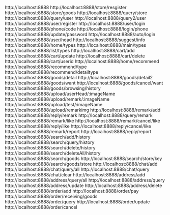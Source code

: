<!-- 服务器地址 -->
http://localhost:8888
    <!-- 查看(3) -->
        <!-- 商家表 -->
            http://localhost:8888/store/resgister
        <!-- 商品表 -->
            http://localhost:8888/store/goods
        <!-- 查询商家 -->
            http://localhost:8888/query/store
    <!-- 用户接口(9) -->
        <!-- 查询个人信息接口--请求头 -->
            http://localhost:8888/query/user
        <!-- 查询个人信息接口--请求体 -->
            http://localhost:8888/query2/user
        <!-- 用户注册 -->
            http://localhost:8888/user/register
        <!-- 用户登录--用户名密码 -->
            http://localhost:8888/user/login
        <!-- 获取验证码 -->
            http://localhost:8888/phone/code
        <!-- 验证码登录 -->
            http://localhost:8888/login/phone
        <!-- 修改密码 -->
            http://localhost:8888/update/password
        <!-- 免登录接口 -->
            http://localhost:8888/auto/login
        <!-- 用户上传头像接口 -->
            http://localhost:8888/user/head
    <!-- 通用接口(4) -->
        <!-- 获取协议接口 -->
            http://localhost:8888/suggest/info
        <!-- 获取首页类型数据 -->
            http://localhost:8888/home/types
        <!-- 分类页面数据类型 -->
            http://localhost:8888/main/types
        <!-- ListTypes数据 -->
            http://localhost:8888/list/types
    <!-- 购物车接口(4) -->
        <!-- 添加购物车 -->
            http://localhost:8888/cart/add
        <!-- 修改购物车 -->
            http://localhost:8888/cart/update
        <!-- 删除购物车接口 -->
            http://localhost:8888/cart/delete
        <!-- 获取购物车数据列表 -->
            http://localhost:8888/cart/userid
    <!-- 商品接口(8) -->
        <!-- 首页商品推荐 -->
            http://localhost:8888/home/recommend
        <!-- 类型商品推荐 -->
            http://localhost:8888/recommend/type
        <!-- 详细类型商品 -->
            http://localhost:8888/recommend/detailtype
        <!-- 获取商品详情 -->
            http://localhost:8888/goods/detail
        <!-- 获取商品详情--通过 _id  -->
            http://localhost:8888/goods/detail2
        <!-- 收藏商品接口 -->
            http://localhost:8888/goods/want
        <!-- 取消收藏接口 -->
            http://localhost:8888/goods/cancel/want
        <!-- 浏览商品接口 -->
            http://localhost:8888/goods/browsing/history
    <!-- 图片接口(3) -->
        <!-- 图片--头像 -->
            http://localhost:8888/upload/userHead/:imageName
        <!-- 图片--评论 -->
            http://localhost:8888/upload/remark/:imageName
        <!-- 图片--测试接口 -->
            http://localhost:8888/upload/test/:imageName
    <!-- 评论接口(10) -->
        <!-- 上传评论接口图片 -->
            http://localhost:8888/upload/remarkimg
        <!-- 新增评论接口 -->
            http://localhost:8888/remark/add
        <!-- 回复评论接口 -->
            http://localhost:8888/reply/remark
        <!-- 查询评论接口 -->
            http://localhost:8888/query/remark
        <!-- 点赞--评论接口 -->
            http://localhost:8888/remark/like
        <!-- 取消点赞--评论接口 -->
            http://localhost:8888/remark/cancel/like
        <!-- 点赞--回复接口 -->
            http://localhost:8888/reply/like
        <!-- 取消点赞--回复接口 -->
            http://localhost:8888/reply/cancel/like
        <!-- 举报--评论接口 -->
            http://localhost:8888/remark/report
        <!-- 举报--回复接口 -->
            http://localhost:8888/reply/report
    <!-- 搜索接口(7) -->
        <!-- 新增搜索历史 -->
            http://localhost:8888/search/add/history
        <!-- 查询搜索历史 -->
            http://localhost:8888/search/query/history
        <!-- 删除单个搜索历史 -->
            http://localhost:8888/search/delete/history
        <!-- 删除所有搜索历史 -->
            http://localhost:8888/search/deleteAll/history
        <!-- 搜索商品 -->
            http://localhost:8888/search/goods
        <!-- 关键字搜索商家 -->
            http://localhost:8888/search/store/key
        <!-- 根据商家搜索商品 -->
             http://localhost:8888/search/goods/store
    <!-- 聊天接口(4) -->
        <!-- 新增聊天接口 -->
            http://localhost:8888/chat/add
        <!-- 查询所有聊天接口 -->
            http://localhost:8888/chat/query/all
        <!-- 查询单个聊天接口 -->
            http://localhost:8888/chat/query
        <!-- 清空聊天接口 -->
            http://localhost:8888/chat/clear
    <!-- 地址接口(5) -->
        <!-- 新增地址接口 -->
            http://localhost:8888/address/add
        <!-- 查询所有地址接口 -->
            http://localhost:8888/address/query/all
        <!-- 查询单个地址接口 -->
            http://localhost:8888/address/query
        <!-- 修改地址接口 -->
            http://localhost:8888/address/update
        <!-- 删除地址接口 -->
            http://localhost:8888/address/delete
    <!-- 订单接口(6) -->
        <!-- 创建订单接口 -->
            http://localhost:8888/order/add
        <!-- 订单支付接口 -->
            http://localhost:8888/order/pay
        <!-- 订单确认收货接口 -->
            http://localhost:8888/order/receiving/goods
        <!-- 查询订单接口 -->
            http://localhost:8888/order/query
        <!-- 订单修改接口 -->
            http://localhost:8888/order/update
        <!-- 取消订单接口 -->
            http://localhost:8888/order/cancel